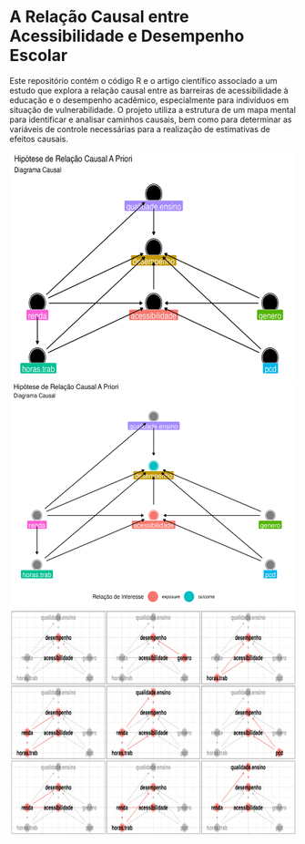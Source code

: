 # A Relação Causal entre Acessibilidade e Desempenho Escolar
Este repositório contém o código R e o artigo científico associado a um estudo que explora a relação causal entre as barreiras de acessibilidade à educação e o desempenho acadêmico, especialmente para indivíduos em situação de vulnerabilidade. O projeto utiliza a estrutura de um mapa mental para identificar e analisar caminhos causais, bem como para determinar as variáveis de controle necessárias para a realização de estimativas de efeitos causais.


<img src="figs/dag1.png?raw=true" alt="fig2" height = "400">

<img align="center" src="figs/dag2.png?raw=true" alt="fig2" height = "400">

<img align="right" src="figs/dag3.png?raw=true" alt="fig2" height = "400">
